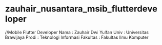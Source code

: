# zauhair_nusantara_msib_flutterdeveloper
//Mobile Flutter Developer
Nama : Zauhair Dwi Yulfan
Univ : Universitas Brawijaya
Prodi : Teknologi Informasi
Fakultas : Fakultas Ilmu Komputer
 
